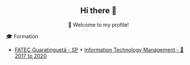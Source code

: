 <h2 align="center">
    Hi there 👋
</h2>
<p align="center">🚀 Welcome to my profile!</p>

🎓 Formation
* [FATEC Guaratinguetá - SP](#FATEC-Guaratinguetá-SP)
      * [Information Technology Management - 📆 2017 to 2020](#Information-Technology-Management)
<!--
**fragadesiree/fragadesiree** is a ✨ _special_ ✨ repository because its `README.md` (this file) appears on your GitHub profile.

Here are some ideas to get you started:

- 🔭 I’m currently working on ...
- 🌱 I’m currently learning ...
- 👯 I’m looking to collaborate on ...
- 🤔 I’m looking for help with ...
- 💬 Ask me about ...
- 📫 How to reach me: ...
- 😄 Pronouns: ...
- ⚡ Fun fact: ...
-->

